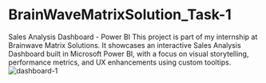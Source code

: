 # BrainWaveMatrixSolution_Task-1
Sales Analysis Dashboard - Power BI  This project is part of my internship at Brainwave Matrix Solutions. It showcases an interactive Sales Analysis Dashboard built in Microsoft Power BI, with a focus on visual storytelling, performance metrics, and UX enhancements using custom tooltips.
![dashboard-1](https://github.com/user-attachments/assets/c542efef-335a-4c47-a7b1-81206d31af02)
